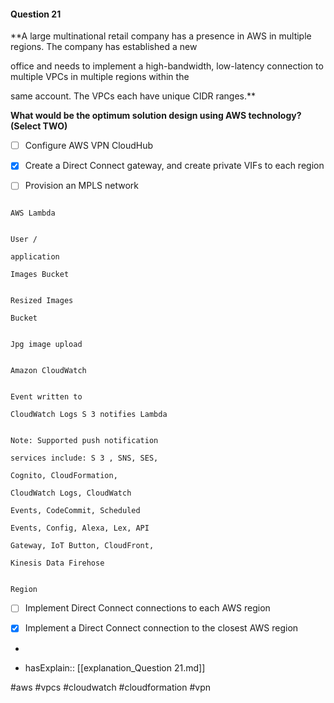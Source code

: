#### Question  21


**A large multinational retail company has a presence in AWS in multiple regions. The company has established a new

office and needs to implement a high-bandwidth, low-latency connection to multiple VPCs in multiple regions within the

same account. The VPCs each have unique CIDR ranges.**


**What would be the optimum solution design using AWS technology? (Select TWO)**


- [ ] Configure AWS VPN CloudHub


- [x] Create a Direct Connect gateway, and create private VIFs to each region


- [ ] Provision an MPLS network


```

AWS Lambda

```


```

User /

application

Images Bucket

```


```

Resized Images

Bucket

```


```

Jpg image upload

```


```

Amazon CloudWatch

```


```

Event written to

CloudWatch Logs S 3 notifies Lambda

```


```

Note: Supported push notification

services include: S 3 , SNS, SES,

Cognito, CloudFormation,

CloudWatch Logs, CloudWatch

Events, CodeCommit, Scheduled

Events, Config, Alexa, Lex, API

Gateway, IoT Button, CloudFront,

Kinesis Data Firehose

```


```

Region

```


- [ ] Implement Direct Connect connections to each AWS region


- [x] Implement a Direct Connect connection to the closest AWS region


*

- hasExplain:: [[explanation_Question  21.md]]

#aws #vpcs #cloudwatch #cloudformation #vpn 